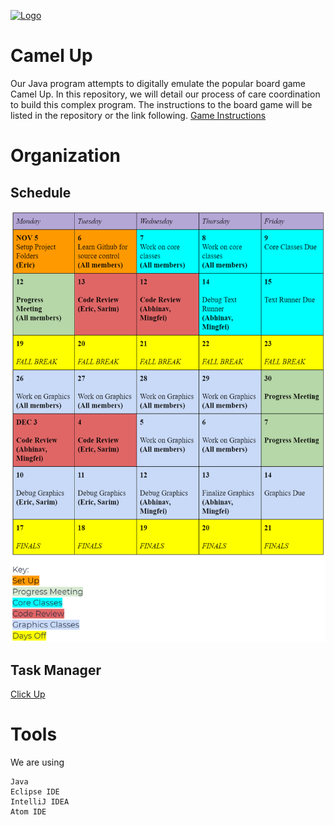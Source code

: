 [![Logo](https://cdn.discordapp.com/attachments/513430601106325507/513922147798876170/unknown.png)](https://discordapp.com/)

# Camel Up

Our Java program attempts to digitally emulate the popular board game Camel Up. In this repository, we will detail our process of care coordination to build this complex program. The instructions to the board game will be listed in the repository or the link following.
[Game Instructions](https://www.fgbradleys.com/rules/rules2/CamelUp-rules.pdf)

# Organization

## Schedule

![Schedule](info/Schedule.PNG)

## Task Manager

[Click Up](https://app.clickup.com/)

# Tools

We are using

```
Java
Eclipse IDE
IntelliJ IDEA
Atom IDE
```
